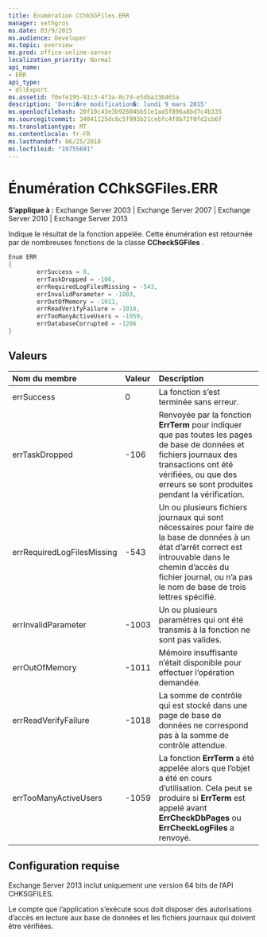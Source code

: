 ```yaml
---
title: Énumération CChkSGFiles.ERR
manager: sethgros
ms.date: 03/9/2015
ms.audience: Developer
ms.topic: overview
ms.prod: office-online-server
localization_priority: Normal
api_name:
- ERR
api_type:
- dllExport
ms.assetid: f0efe195-91c3-4f3a-8c7d-e5dba336465a
description: 'Derni�re modification�: lundi 9 mars 2015'
ms.openlocfilehash: 20f10c43e3b92604bb51e1aa5f896a8bd7c4b335
ms.sourcegitcommit: 34041125dc8c5f993b21cebfc4f8b72f0fd2cb6f
ms.translationtype: MT
ms.contentlocale: fr-FR
ms.lasthandoff: 06/25/2018
ms.locfileid: "19755691"
---
```

# <a name="cchksgfileserr-enumeration"></a>Énumération CChkSGFiles.ERR 
  
**S’applique à :** Exchange Server 2003 | Exchange Server 2007 | Exchange Server 2010 | Exchange Server 2013
  
Indique le résultat de la fonction appelée. Cette énumération est retournée par de nombreuses fonctions de la classe **CCheckSGFiles** . 
  
```cs
Enum ERR  
{
        errSuccess = 0,
        errTaskDropped = -106,
        errRequiredLogFilesMissing = -543,
        errInvalidParameter = -1003,
        errOutOfMemory = -1011,
        errReadVerifyFailure = -1018,
        errTooManyActiveUsers = -1059,
        errDatabaseCorrupted = -1206
}

```

## <a name="values"></a>Valeurs

|**Nom du membre**|**Valeur**|**Description**|
|:-----|:-----|:-----|
|errSuccess  <br/> |0  <br/> |La fonction s’est terminée sans erreur.  <br/> |
|errTaskDropped  <br/> |-106  <br/> |Renvoyée par la fonction **ErrTerm** pour indiquer que pas toutes les pages de base de données et fichiers journaux des transactions ont été vérifiées, ou que des erreurs se sont produites pendant la vérification.  <br/> |
|errRequiredLogFilesMissing  <br/> |-543  <br/> |Un ou plusieurs fichiers journaux qui sont nécessaires pour faire de la base de données à un état d’arrêt correct est introuvable dans le chemin d’accès du fichier journal, ou n’a pas le nom de base de trois lettres spécifié.  <br/> |
|errInvalidParameter  <br/> |-1003  <br/> |Un ou plusieurs paramètres qui ont été transmis à la fonction ne sont pas valides.  <br/> |
|errOutOfMemory  <br/> |-1011  <br/> |Mémoire insuffisante n’était disponible pour effectuer l’opération demandée.  <br/> |
|errReadVerifyFailure  <br/> |-1018  <br/> |La somme de contrôle qui est stocké dans une page de base de données ne correspond pas à la somme de contrôle attendue.  <br/> |
|errTooManyActiveUsers  <br/> |-1059  <br/> |La fonction **ErrTerm** a été appelée alors que l’objet a été en cours d’utilisation. Cela peut se produire si **ErrTerm** est appelé avant **ErrCheckDbPages** ou **ErrCheckLogFiles** a renvoyé.  <br/> |
   
## <a name="requirements"></a>Configuration requise

Exchange Server 2013 inclut uniquement une version 64 bits de l’API CHKSGFILES.
  
Le compte que l’application s’exécute sous doit disposer des autorisations d’accès en lecture aux base de données et les fichiers journaux qui doivent être vérifiées.
  

